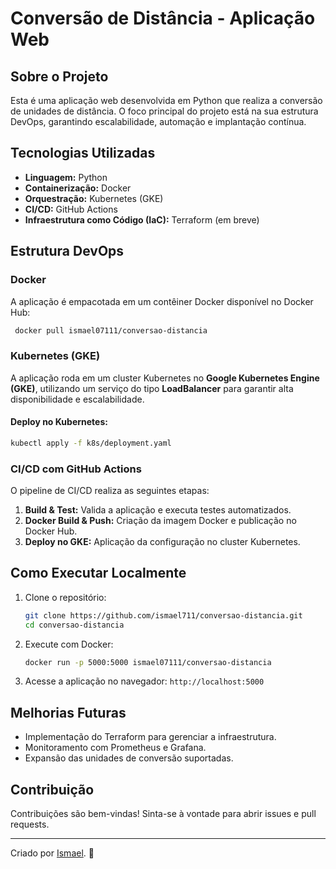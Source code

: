 # Conversão de Distância - Aplicação Web

## Sobre o Projeto
Esta é uma aplicação web desenvolvida em Python que realiza a conversão de unidades de distância. O foco principal do projeto está na sua estrutura DevOps, garantindo escalabilidade, automação e implantação contínua.

## Tecnologias Utilizadas
- **Linguagem:** Python
- **Containerização:** Docker
- **Orquestração:** Kubernetes (GKE)
- **CI/CD:** GitHub Actions
- **Infraestrutura como Código (IaC):** Terraform (em breve)

## Estrutura DevOps

### Docker
A aplicação é empacotada em um contêiner Docker disponível no Docker Hub:

```sh
 docker pull ismael07111/conversao-distancia
```

### Kubernetes (GKE)
A aplicação roda em um cluster Kubernetes no **Google Kubernetes Engine (GKE)**, utilizando um serviço do tipo **LoadBalancer** para garantir alta disponibilidade e escalabilidade.

#### Deploy no Kubernetes:
```sh
kubectl apply -f k8s/deployment.yaml
```

### CI/CD com GitHub Actions
O pipeline de CI/CD realiza as seguintes etapas:
1. **Build & Test:** Valida a aplicação e executa testes automatizados.
2. **Docker Build & Push:** Criação da imagem Docker e publicação no Docker Hub.
3. **Deploy no GKE:** Aplicação da configuração no cluster Kubernetes.

## Como Executar Localmente

1. Clone o repositório:
   ```sh
   git clone https://github.com/ismael711/conversao-distancia.git
   cd conversao-distancia
   ```
2. Execute com Docker:
   ```sh
   docker run -p 5000:5000 ismael07111/conversao-distancia
   ```
3. Acesse a aplicação no navegador: `http://localhost:5000`

## Melhorias Futuras
- Implementação do Terraform para gerenciar a infraestrutura.
- Monitoramento com Prometheus e Grafana.
- Expansão das unidades de conversão suportadas.

## Contribuição
Contribuições são bem-vindas! Sinta-se à vontade para abrir issues e pull requests.

---
Criado por [Ismael](https://github.com/ismael711). 🚀
